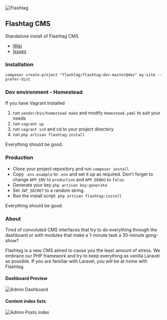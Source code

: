 ![Flashtag](https://s3-us-west-2.amazonaws.com/flashtag/images/flashtag-logo-banner.png)

## Flashtag CMS

Standalone install of Flashtag CMS

- [Wiki](https://github.com/flashtag/development/wiki)
- [Issues](https://github.com/flashtag/development/issues)

### Installation

```
composer create-project "flashtag/flashtag:dev-master@dev" my-site --prefer-dist
```

### Dev environment - Homestead

If you have Vagrant installed

1. run `vendor/bin/homestead make` and modify `Homestead.yaml` to suit your needs
2. run `vagrant up`
3. run `vagrant ssh` and cd to your project directory
4. run `php artisan flashtag:install`

Everything should be good.


### Production

- Clone your project repository and run `composer install`
- Copy `.env.example` to `.env` and set it up as required. Don't forget to change `APP_ENV` to `production` and `APP_DEBUG` to `false`.
- Generate your key `php artisan key:generate`
- Set `JWT_SECRET` to a random string.
- Run the install script. `php artisan flashtag:install`

Everything should be good.


### About

Tired of convoluted CMS interfaces that try to do everything through the dashboard or with modules that make a 1-minute task a 30-minute gong-show?

Flashtag is a new CMS aimed to cause you the least amount of stress. We embrace our PHP framework and try to keep everything as vanilla Laravel as possible.
If you are familiar with Laravel, you will be at home with Flashtag.

#### Dashboard Preview

![Admin Dashboard](https://s3-us-west-2.amazonaws.com/flashtag/screenshots/alpha/admin-dashboard.png)

#### Content index lists

![Admin Posts index](https://s3-us-west-2.amazonaws.com/flashtag/screenshots/alpha/admin-posts-index.png)
